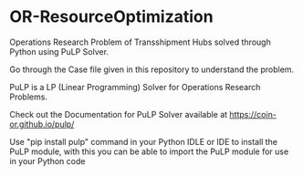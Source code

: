 # OR-ResourceOptimization
Operations Research Problem of Transshipment Hubs solved through Python using PuLP Solver.

Go through the Case file given in this repository to understand the problem.

PuLP is a LP (Linear Programming) Solver for Operations Research Problems.

Check out the Documentation for PuLP Solver available at https://coin-or.github.io/pulp/

Use "pip install pulp" command in your Python IDLE or IDE to install the PuLP module, with this you can be able to import the PuLP module for use in your Python code 
